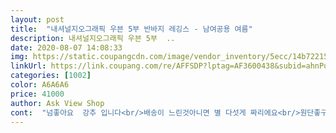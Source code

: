```yaml
---
layout: post 
title:  "내셔널지오그래픽 우븐 5부 반바지 레깅스 - 남여공용 여름" 
description: 내셔널지오그래픽 우븐 5부  ..
date: 2020-08-07 14:08:33 
img: https://static.coupangcdn.com/image/vendor_inventory/5ecc/14b7221512f60bd92030372dd8d1a4293b96c2878cd2d09d9145af719b57.jpg 
linkUrl: https://link.coupang.com/re/AFFSDP?lptag=AF3600438&subid=ahnPublicAsk&pageKey=1802172848&itemId=3066296591&vendorItemId=71054231896&traceid=V0-113-9e5a0c95d7919b07 
categories: [1002] 
color: A6A6A6 
price: 41000 
author: Ask View Shop 
cont:  "넘좋아요  강추 입니다<br/>배송이 느린것아니면 별 다섯게 짜리에요<br/>원단좋구 박음질좋구 싸이즈 딱 맞고<br/>" 
---
```


